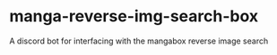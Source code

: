 # manga-reverse-img-search-box
A discord bot for interfacing with the mangabox reverse image search
